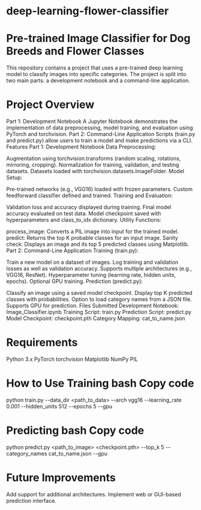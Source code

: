 # deep-learning-flower-classifier
# Pre-trained Image Classifier for Dog Breeds and Flower Classes
This repository contains a project that uses a pre-trained deep learning model to classify images into specific categories. The project is split into two main parts: a development notebook and a command-line application.

# Project Overview
Part 1: Development Notebook
A Jupyter Notebook demonstrates the implementation of data preprocessing, model training, and evaluation using PyTorch and torchvision.
Part 2: Command-Line Application
Scripts (train.py and predict.py) allow users to train a model and make predictions via a CLI.
Features
Part 1: Development Notebook
Data Preprocessing:

Augmentation using torchvision.transforms (random scaling, rotations, mirroring, cropping).
Normalization for training, validation, and testing datasets.
Datasets loaded with torchvision.datasets.ImageFolder.
Model Setup:

Pre-trained networks (e.g., VGG16) loaded with frozen parameters.
Custom feedforward classifier defined and trained.
Training and Evaluation:

Validation loss and accuracy displayed during training.
Final model accuracy evaluated on test data.
Model checkpoint saved with hyperparameters and class_to_idx dictionary.
Utility Functions:

process_image: Converts a PIL image into input for the trained model.
predict: Returns the top K probable classes for an input image.
Sanity check: Displays an image and its top 5 predicted classes using Matplotlib.
Part 2: Command-Line Application
Training (train.py):

Train a new model on a dataset of images.
Log training and validation losses as well as validation accuracy.
Supports multiple architectures (e.g., VGG16, ResNet).
Hyperparameter tuning (learning rate, hidden units, epochs).
Optional GPU training.
Prediction (predict.py):

Classify an image using a saved model checkpoint.
Display top K predicted classes with probabilities.
Option to load category names from a JSON file.
Supports GPU for prediction.
Files Submitted
Development Notebook: Image_Classifier.ipynb
Training Script: train.py
Prediction Script: predict.py
Model Checkpoint: checkpoint.pth
Category Mapping: cat_to_name.json

# Requirements
Python 3.x
PyTorch
torchvision
Matplotlib
NumPy
PIL
# How to Use Training bash Copy code
python train.py --data_dir <path_to_data> --arch vgg16 --learning_rate 0.001 --hidden_units 512 --epochs 5 --gpu  

# Predicting bash Copy code
python predict.py <path_to_image> <checkpoint.pth> --top_k 5 --category_names cat_to_name.json --gpu  

# Future Improvements
Add support for additional architectures.
Implement web or GUI-based prediction interface.
